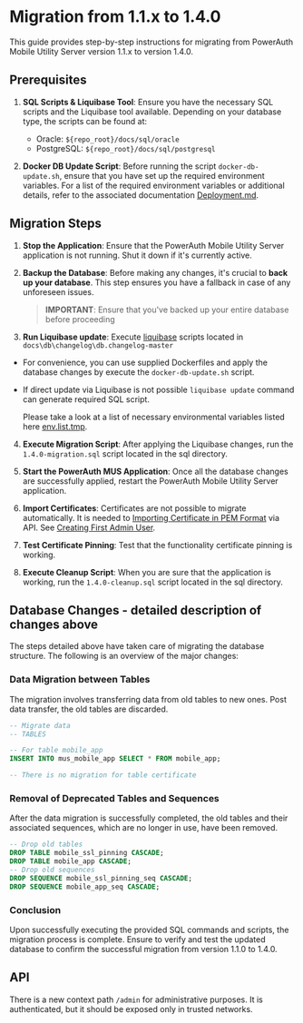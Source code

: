 # Migration from 1.1.x to 1.4.0

This guide provides step-by-step instructions for migrating from PowerAuth Mobile Utility Server version 1.1.x to
version 1.4.0.

## Prerequisites

1. **SQL Scripts & Liquibase Tool**: Ensure you have the necessary SQL scripts and the Liquibase tool available.
   Depending on your database type, the scripts can be found at:

    - Oracle: `${repo_root}/docs/sql/oracle`
    - PostgreSQL: `${repo_root}/docs/sql/postgresql`

2. **Docker DB Update Script**: Before running the script `docker-db-update.sh`, ensure that you have set up the
   required environment variables. For a list of the required environment variables or additional details, refer to the
   associated documentation [Deployment.md](Deployment.md).

## Migration Steps

1. **Stop the Application**: Ensure that the PowerAuth Mobile Utility Server application is not running. Shut it down if
   it's currently active.

2. **Backup the Database**: Before making any changes, it's crucial to **back up your database**. This step ensures you
   have
   a fallback in case of any unforeseen issues.

   > **IMPORTANT**: Ensure that you've backed up your entire database before proceeding
3. **Run Liquibase update**:  Execute [liquibase](https://www.liquibase.com/download) scripts located
   in `docs\db\changelog\db.changelog-master`

- For convenience, you can use supplied Dockerfiles and apply the database changes by execute the `docker-db-update.sh`
  script.
- If direct update via Liquibase is not possible `liquibase update` command can generate required SQL script.

  Please take a look at a list of necessary environmental variables listed
  here [env.list.tmp](../deploy/env.list.tmp).

4. **Execute Migration Script**: After applying the Liquibase changes, run the `1.4.0-migration.sql` script located in
   the sql directory.

5. **Start the PowerAuth MUS Application**: Once all the database changes are successfully applied, restart the
   PowerAuth Mobile Utility Server application.

6. **Import Certificates**: Certificates are not possible to migrate automatically.
   It is needed to [Importing Certificate in PEM Format](Configuration.md#importing-certificate-in-pem-format) via API.
   See [Creating First Admin User](Configuration.md#creating-first-admin-user).

7. **Test Certificate Pinning**: Test that the functionality certificate pinning is working.

8. **Execute Cleanup Script**: When you are sure that the application is working, run the `1.4.0-cleanup.sql` script
   located in the sql directory.

## Database Changes - detailed description of changes above

The steps detailed above have taken care of migrating the database structure. The following is an overview of the major
changes:

### Data Migration between Tables

The migration involves transferring data from old tables to new ones. Post data transfer, the old tables are discarded.

```sql
-- Migrate data
-- TABLES

-- For table mobile_app
INSERT INTO mus_mobile_app SELECT * FROM mobile_app;

-- There is no migration for table certificate
```

### Removal of Deprecated Tables and Sequences

After the data migration is successfully completed, the old tables and their associated sequences, which are no longer
in use, have been removed.

```sql
-- Drop old tables
DROP TABLE mobile_ssl_pinning CASCADE;
DROP TABLE mobile_app CASCADE;
-- Drop old sequences
DROP SEQUENCE mobile_ssl_pinning_seq CASCADE;
DROP SEQUENCE mobile_app_seq CASCADE;
```

### Conclusion

Upon successfully executing the provided SQL commands and scripts, the migration process is complete.
Ensure to verify and test the updated database to confirm the successful migration from version 1.1.0 to 1.4.0.

## API

There is a new context path `/admin` for administrative purposes.
It is authenticated, but it should be exposed only in trusted networks.